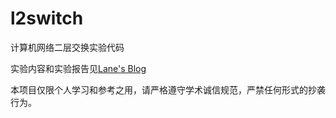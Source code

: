 # l2switch
计算机网络二层交换实验代码

实验内容和实验报告见[Lane's Blog](https://www.lane0218.top/KB/as3yzm60/)

本项目仅限个人学习和参考之用，请严格遵守学术诚信规范，严禁任何形式的抄袭行为。
